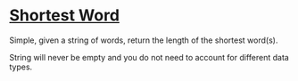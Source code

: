 # [Shortest Word](https://www.codewars.com/kata/57cebe1dc6fdc20c57000ac9)
Simple, given a string of words, return the length of the shortest word(s).

String will never be empty and you do not need to account for different data types.
